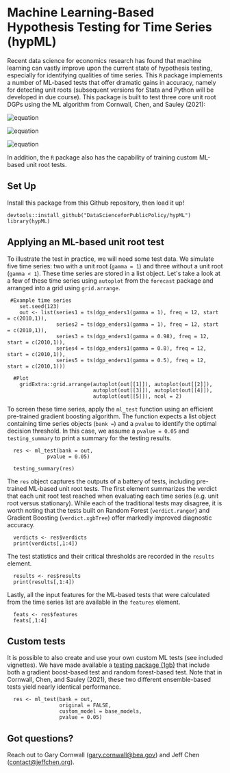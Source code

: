 # Machine Learning-Based Hypothesis Testing for Time Series  (hypML)

Recent data science for economics research has found that machine learning can vastly improve upon the current state of hypothesis testing, especially for identifying qualities of time series. This `R` package implements a number of ML-based tests that offer dramatic gains in accuracy, namely for detecting unit roots (subsequent versions for Stata and Python will be developed in due course).  This package is built to test three core unit root DGPs using the ML algorithm from Cornwall, Chen, and Sauley (2021):

![equation](https://latex.codecogs.com/gif.latex?y_t&space;=&space;\lambda&space;&plus;&space;\phi&space;y_{t-1}&space;&plus;&space;\delta&space;t&space;&plus;&space;\epsilon_t)

![equation](https://latex.codecogs.com/gif.latex?y_t&space;=&space;\lambda&space;&plus;&space;\phi&space;y_{t-1}&space;&plus;&space;\epsilon_t)

![equation](https://latex.codecogs.com/gif.latex?y_t&space;=&space;\phi&space;y_{t-1}&space;&plus;&space;\epsilon_t)

In addition, the `R` package also has the capability of training custom ML-based unit root tests.


## Set Up

Install this package from this Github repository, then load it up!
```
devtools::install_github("DataScienceforPublicPolicy/hypML") 
library(hypML)
```

## Applying an ML-based unit root test 

To illustrate the test in practice, we will need some test data. We simulate five time series: two with a unit root (`gamma = 1`) and three without a unit root (`gamma < 1`). These time series are stored in a list object. Let's take a look at a few of these time series using `autoplot` from the `forecast` package and arranged into a grid using `grid.arrange`.

```
 #Example time series
    set.seed(123)
    out <- list(series1 = ts(dgp_enders1(gamma = 1), freq = 12, start = c(2010,1)),
                series2 = ts(dgp_enders1(gamma = 1), freq = 12, start = c(2010,1)),
                series3 = ts(dgp_enders1(gamma = 0.98), freq = 12, start = c(2010,1)),
                series4 = ts(dgp_enders1(gamma = 0.8), freq = 12, start = c(2010,1)),
                series5 = ts(dgp_enders1(gamma = 0.5), freq = 12, start = c(2010,1)))

  #Plot
    gridExtra::grid.arrange(autoplot(out[[1]]), autoplot(out[[2]]), 
                            autoplot(out[[3]]), autoplot(out[[4]]), 
                            autoplot(out[[5]]), ncol = 2)
```

To screen these time series, apply the `ml_test` function using an efficient pre-trained gradient boosting algorithm. The function expects a list object containing time series objects (`bank =`) and a `pvalue` to identify the optimal decision threshold.   In this case, we assume a `pvalue = 0.05` and `testing_summary` to print a summary for the testing results.


```
  res <- ml_test(bank = out,  
  			 pvalue = 0.05)
			 
  testing_summary(res)
```

The `res` object captures the outputs of a battery of tests, including pre-trained ML-based unit root tests. The first element summarizes the verdict that each unit root test reached when evaluating each time series (e.g. unit root versus stationary). While each of the traditional tests may disagree, it is worth noting that the tests built on Random Forest (`verdict.ranger`) and Gradient Boosting (`verdict.xgbTree`) offer markedly improved diagnostic accuracy.

```
  verdicts <- res$verdicts
  print(verdicts[,1:4])
```

The test statistics and their critical thresholds are recorded in the `results` element.

```
  results <- res$results
  print(results[,1:4])
```

Lastly, all the input features for the ML-based tests that were calculated from the time series list are available in the `features` element. 

```
  feats <- res$features
  feats[,1:4]
```

## Custom tests

It is possible to also create and use your own custom ML tests (see included vignettes). We have made available a [ testing package (1gb)](https://www.dropbox.com/s/lfz39qwi1aajuxj/sysdata_full.Rda?dl=0) that include both a gradient boost-based test and random forest-based test. Note that in Cornwall, Chen, and Sauley (2021), these two different ensemble-based tests yield nearly identical performance.

```
  res <- ml_test(bank = out,  
  			     original = FALSE,	
			     custom_model = base_models, 
			     pvalue = 0.05)
```



## Got questions?

Reach out to Gary Cornwall (gary.cornwall@bea.gov) and Jeff Chen (contact@jeffchen.org).



